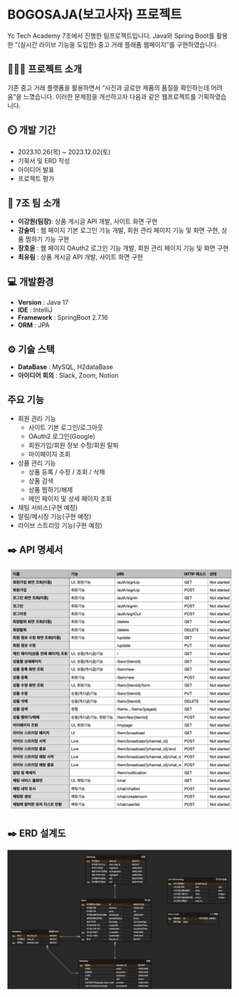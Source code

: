 # BOGOSAJA(보고사자) 프로젝트

Yc Tech Academy 7조에서 진행한 팀프로젝트입니다. Java와 Spring Boot를 활용한 "(실시간 라이브 기능을 도입한) 중고 거래 플래폼 웹페이지”를 구현하였습니다.

## 👩🏻‍💻 프로젝트 소개

기존 중고 거래 플랫폼을 활용하면서 “사진과 글로만 제품의 품질을 확인하는데 어려움”을 느꼈습니다. 이러한 문제점을 개선하고자 다음과 같은 웹프로젝트를 기획하였습니다.

## ⏲️ 개발 기간


- 2023.10.26(목) ~ 2023.12.02(토)
- 기획서 및 ERD 작성
- 아이디어 발표
- 프로젝트 평가

## 💾 7조 팀 소개


- **이강원(팀장)**: 상품 게시글 API 개발, 사이트 화면 구현
- **강슬미** : 웹 페이지 기본 로그인 기능 개발, 회원 관리 페이지 기능 및 화면 구현, 상품 찜하기 기능 구현
- **장호윤** : 웹 페이지 OAuth2 로그인 기능 개발, 회원 관리 페이지 기능 및 화면 구현
- **최유림** : 상품 게시글 API 개발, 사이트 화면 구현

## 💻 개발환경


- **Version** : Java 17
- **IDE** : IntelliJ
- **Framework** : SpringBoot 2.7.16
- **ORM** : JPA

## ⚙️ 기술 스택

- **DataBase** : MySQL, H2dataBase
- **아이디어 회의** : Slack, Zoom, Notion

## 주요 기능


- 회원 관리 기능
    - 사이트 기본 로그인/로그아웃
    - OAuth2 로그인(Google)
    - 회원가입/회원 정보 수정/회원 탈퇴
    - 마이페이지 조회
- 상품 관리 기능
    - 상품 등록 / 수정 / 조회 / 삭제
    - 상품 검색
    - 상품 찜하기/해제
    - 메인 페이지 및 상세 페이지 조회
- 채팅 서비스(구현 예정)
- 알림/메시징 기능(구현 예정)
- 라이브 스트리밍 기능(구현 예정)

## ✒️ API 명세서
![API명세서](https://github.com/YC-tech-team7/bogosaja/blob/main/images/API%EB%AA%85%EC%84%B8%EC%84%9C.png)

## ✒️ ERD 설계도
![ERD설계](https://github.com/YC-tech-team7/bogosaja/blob/main/images/ERD%EC%84%A4%EA%B3%84.png) 


